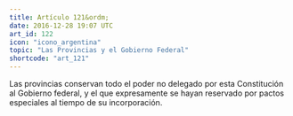 ```yaml
---
title: Artículo 121&ordm;
date: 2016-12-28 19:07 UTC
art_id: 122
icon: "icono_argentina"
topic: "Las Provincias y el Gobierno Federal"
shortcode: "art_121"
---
```

Las provincias conservan todo el poder no delegado por esta Constitución al Gobierno federal, y el que expresamente se hayan reservado por pactos especiales al tiempo de su incorporación.
